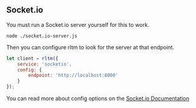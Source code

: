 ## Socket.io

You must run a Socket.io server yourself for this to work.

```
node ./socket.io-server.js
```

Then you can configure rltm to look for the server at that endpoint.

```js
let client = rltm({
    service: 'socketio', 
    config: {
        endpoint: 'http://localhost:8000'
    }
});
```

You can read more about config options on the [Socket.io Documentation](http://socket.io/docs/client-api/#manager(url:string,-opts:object))
